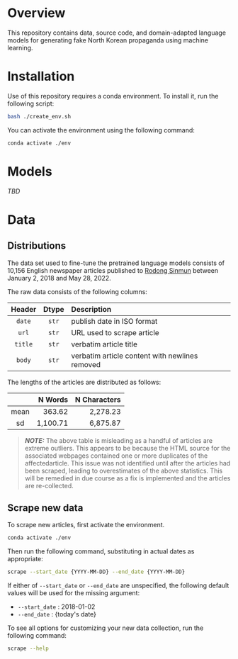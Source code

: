 # Overview

This repository contains data, source code, and domain-adapted language models for
generating fake North Korean propaganda using machine learning.


# Installation

Use of this repository requires a conda environment. To install it, run the following
script:

```bash
bash ./create_env.sh
```

You can activate the environment using the following command:

```bash
conda activate ./env
```


# Models

*TBD*


# Data

## Distributions

The data set used to fine-tune the pretrained language models consists of 10,156
English newspaper articles published to [Rodong Sinmun](http://www.rodong.rep.kp/en/)
between January 2, 2018 and May 28, 2022.

The raw data consists of the following columns:

|Header   |Dtype  |Description                                   |
|:-------:|:-----:|:---------------------------------------------|
|``date`` |``str``|publish date in ISO format                    |
|``url``  |``str``|URL used to scrape article                    |
|``title``|``str``|verbatim article title                        |
|``body`` |``str``|verbatim article content with newlines removed|

The lengths of the articles are distributed as follows:

|    | N Words|N Characters|
|:--:|-------:|-----------:|
|mean|  363.62|    2,278.23|
| sd |1,100.71|    6,875.87|

> **_NOTE:_**  The above table is misleading as a handful of articles are extreme
outliers. This appears to be because the HTML source for the associated webpages
contained one or more duplicates of the affectedarticle. This issue was not identified
until after the articles had been scraped, leading to overestimates of the above
statistics. This will be remedied in due course as a fix is implemented and the
articles are re-collected.

## Scrape new data

To scrape new articles, first activate the environment.

```bash
conda activate ./env
```

Then run the following command, substituting in actual dates as appropriate:

```bash
scrape --start_date {YYYY-MM-DD} --end_date {YYYY-MM-DD}
```

If either of ``--start_date`` or ``--end_date`` are unspecified, the following default
values will be used for the missing argument:

* ``--start_date`` : 2018-01-02
* ``--end_date``   : {today's date}

To see all options for customizing your new data collection, run the following command:

```bash
scrape --help
```
